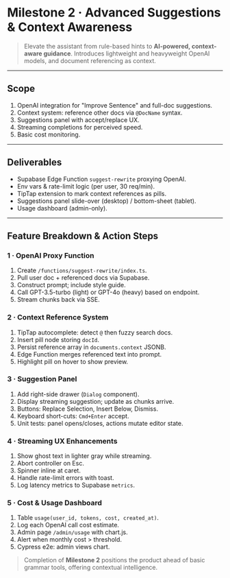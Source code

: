 # Milestone 2 · Advanced Suggestions & Context Awareness

> Elevate the assistant from rule-based hints to **AI-powered, context-aware guidance**.  Introduces lightweight and heavyweight OpenAI models, and document referencing as context.

---

## Scope
1. OpenAI integration for "Improve Sentence" and full-doc suggestions.
2. Context system: reference other docs via `@DocName` syntax.
3. Suggestions panel with accept/replace UX.
4. Streaming completions for perceived speed.
5. Basic cost monitoring.

---

## Deliverables
- Supabase Edge Function `suggest-rewrite` proxying OpenAI.
- Env vars & rate-limit logic (per user, 30 req/min).
- TipTap extension to mark context references as pills.
- Suggestions panel slide-over (desktop) / bottom-sheet (tablet).
- Usage dashboard (admin-only).

---

## Feature Breakdown & Action Steps

### 1 · OpenAI Proxy Function
1. Create `/functions/suggest-rewrite/index.ts`.
2. Pull user doc + referenced docs via Supabase.
3. Construct prompt; include style guide.
4. Call GPT-3.5-turbo (light) or GPT-4o (heavy) based on endpoint.
5. Stream chunks back via SSE.

### 2 · Context Reference System
1. TipTap autocomplete: detect `@` then fuzzy search docs.
2. Insert pill node storing `docId`.
3. Persist reference array in `documents.context` JSONB.
4. Edge Function merges referenced text into prompt.
5. Highlight pill on hover to show preview.

### 3 · Suggestion Panel
1. Add right-side drawer (`Dialog` component).
2. Display streaming suggestion; update as chunks arrive.
3. Buttons: Replace Selection, Insert Below, Dismiss.
4. Keyboard short-cuts: `Cmd+Enter` accept.
5. Unit tests: panel opens/closes, actions mutate editor state.

### 4 · Streaming UX Enhancements
1. Show ghost text in lighter gray while streaming.
2. Abort controller on Esc.
3. Spinner inline at caret.
4. Handle rate-limit errors with toast.
5. Log latency metrics to Supabase `metrics`.

### 5 · Cost & Usage Dashboard
1. Table `usage(user_id, tokens, cost, created_at)`.
2. Log each OpenAI call cost estimate.
3. Admin page `/admin/usage` with chart.js.
4. Alert when monthly cost > threshold.
5. Cypress e2e: admin views chart.

> Completion of **Milestone 2** positions the product ahead of basic grammar tools, offering contextual intelligence. 
